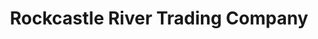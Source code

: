 ---
title: "Rockcastle River Trading Company"
url: /livingston/rockcastle-river-trading-company/
shop: shop
---